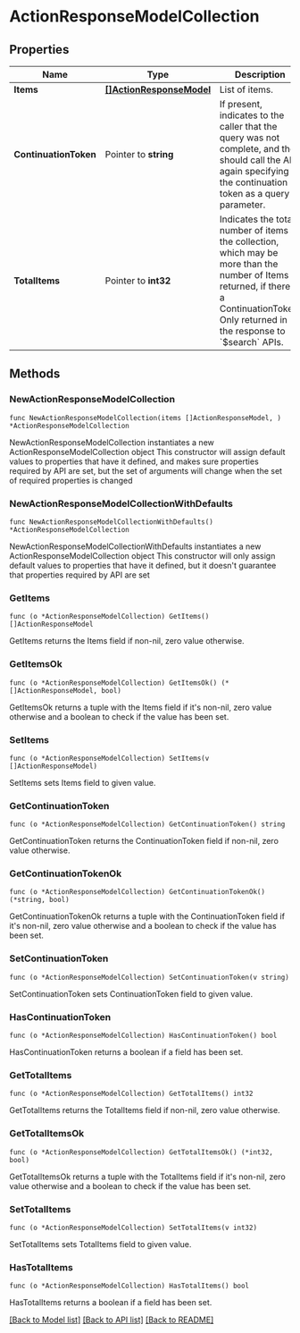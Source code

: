 # ActionResponseModelCollection

## Properties

Name | Type | Description | Notes
------------ | ------------- | ------------- | -------------
**Items** | [**[]ActionResponseModel**](ActionResponseModel.md) | List of items. | 
**ContinuationToken** | Pointer to **string** | If present, indicates to the caller that the query was not complete, and they should call the API again specifying the continuation token as a query parameter. | [optional] 
**TotalItems** | Pointer to **int32** | Indicates the total number of items in the collection, which may be more than the number of Items returned, if there is a ContinuationToken.  Only returned in the response to &#x60;$search&#x60; APIs. | [optional] 

## Methods

### NewActionResponseModelCollection

`func NewActionResponseModelCollection(items []ActionResponseModel, ) *ActionResponseModelCollection`

NewActionResponseModelCollection instantiates a new ActionResponseModelCollection object
This constructor will assign default values to properties that have it defined,
and makes sure properties required by API are set, but the set of arguments
will change when the set of required properties is changed

### NewActionResponseModelCollectionWithDefaults

`func NewActionResponseModelCollectionWithDefaults() *ActionResponseModelCollection`

NewActionResponseModelCollectionWithDefaults instantiates a new ActionResponseModelCollection object
This constructor will only assign default values to properties that have it defined,
but it doesn't guarantee that properties required by API are set

### GetItems

`func (o *ActionResponseModelCollection) GetItems() []ActionResponseModel`

GetItems returns the Items field if non-nil, zero value otherwise.

### GetItemsOk

`func (o *ActionResponseModelCollection) GetItemsOk() (*[]ActionResponseModel, bool)`

GetItemsOk returns a tuple with the Items field if it's non-nil, zero value otherwise
and a boolean to check if the value has been set.

### SetItems

`func (o *ActionResponseModelCollection) SetItems(v []ActionResponseModel)`

SetItems sets Items field to given value.


### GetContinuationToken

`func (o *ActionResponseModelCollection) GetContinuationToken() string`

GetContinuationToken returns the ContinuationToken field if non-nil, zero value otherwise.

### GetContinuationTokenOk

`func (o *ActionResponseModelCollection) GetContinuationTokenOk() (*string, bool)`

GetContinuationTokenOk returns a tuple with the ContinuationToken field if it's non-nil, zero value otherwise
and a boolean to check if the value has been set.

### SetContinuationToken

`func (o *ActionResponseModelCollection) SetContinuationToken(v string)`

SetContinuationToken sets ContinuationToken field to given value.

### HasContinuationToken

`func (o *ActionResponseModelCollection) HasContinuationToken() bool`

HasContinuationToken returns a boolean if a field has been set.

### GetTotalItems

`func (o *ActionResponseModelCollection) GetTotalItems() int32`

GetTotalItems returns the TotalItems field if non-nil, zero value otherwise.

### GetTotalItemsOk

`func (o *ActionResponseModelCollection) GetTotalItemsOk() (*int32, bool)`

GetTotalItemsOk returns a tuple with the TotalItems field if it's non-nil, zero value otherwise
and a boolean to check if the value has been set.

### SetTotalItems

`func (o *ActionResponseModelCollection) SetTotalItems(v int32)`

SetTotalItems sets TotalItems field to given value.

### HasTotalItems

`func (o *ActionResponseModelCollection) HasTotalItems() bool`

HasTotalItems returns a boolean if a field has been set.


[[Back to Model list]](../README.md#documentation-for-models) [[Back to API list]](../README.md#documentation-for-api-endpoints) [[Back to README]](../README.md)


